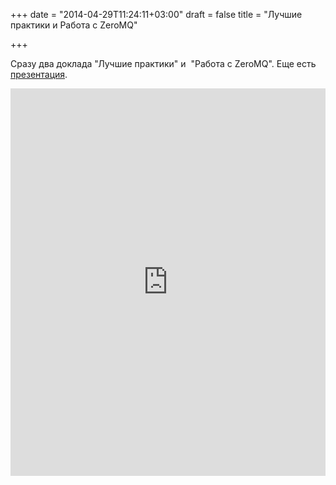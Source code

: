 +++
date = "2014-04-29T11:24:11+03:00"
draft = false
title = "Лучшие практики и  Работа с ZeroMQ"

+++

<p>Сразу два доклада &quot;Лучшие практики&quot; и&nbsp;&nbsp;&quot;Работа&nbsp;с&nbsp;ZeroMQ&quot;. Еще есть <a href="http://go-talks.appspot.com/github.com/lagomeetup/talks/2013/zmq.slide#1">презентация</a>.</p>
 <iframe width="100%" height="620" src="https://www.youtube.com/embed/l_8z4fc-qNw" frameborder="0" allowfullscreen></iframe>